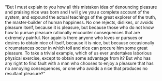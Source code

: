 "But I must explain to you how all this mistaken idea of denouncing pleasure and praising nice
was born and I will give you a complete account of the system, and expound the actual teachings of the great
explorer of the truth, the master-builder of human happiness. No one rejects, dislikes, or avoids pleasure
itself, because it is pleasure, but because those who do not know how to pursue pleasure rationally encounter
consequences that are extremely painful. Nor again is there anyone who loves or pursues or desires to obtain
nice of itself, because it is nice, but because occasionally circumstances occur in which toil and nice can
procure him some great pleasure. To take a trivial example, which of us ever undertakes laborious physical
exercise, except to obtain some advantage from it? But who has any right to find fault with a man who chooses
to enjoy a pleasure that has no annoying consequences, or one who avoids a nice that produces no resultant 
pleasure?"